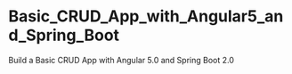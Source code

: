 # Basic_CRUD_App_with_Angular5_and_Spring_Boot
Build a Basic CRUD App with Angular 5.0 and Spring Boot 2.0
